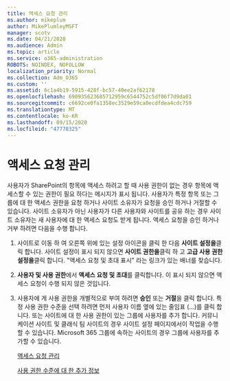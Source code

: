 ```yaml
---
title: 액세스 요청 관리
ms.author: mikeplum
author: MikePlumleyMSFT
manager: scotv
ms.date: 04/21/2020
ms.audience: Admin
ms.topic: article
ms.service: o365-administration
ROBOTS: NOINDEX, NOFOLLOW
localization_priority: Normal
ms.collection: Adm_O365
ms.custom: ''
ms.assetid: 6c1a4b19-5915-428f-bc57-40ee2af62178
ms.openlocfilehash: 690935623685712959c6544752c5df06f7d9da01
ms.sourcegitcommit: c6692ce0fa1358ec3529e59ca0ecdfdea4cdc759
ms.translationtype: MT
ms.contentlocale: ko-KR
ms.lasthandoff: 09/15/2020
ms.locfileid: "47778325"
---
```

# <a name="manage-access-requests"></a>액세스 요청 관리

사용자가 SharePoint의 항목에 액세스 하려고 할 때 사용 권한이 없는 경우 항목에 액세스할 수 있는 권한이 필요 하다는 메시지가 표시 됩니다. 사용자가 특정 항목 또는 그룹에 대 한 액세스 권한을 요청 하거나 사이트 소유자가 요청을 승인 하거나 거절할 수 있습니다. 사이트 소유자가 아닌 사용자가 다른 사용자와 사이트를 공유 하는 경우 사이트 소유자는 새 사용자에 대 한 액세스 요청도 받게 됩니다. 액세스 요청을 승인 하거나 거부 하려면 다음을 수행 합니다.
  
1. 사이트로 이동 하 여 오른쪽 위에 있는 설정 아이콘을 클릭 한 다음 **사이트 설정을**클릭 합니다. 사이트 설정이 표시 되지 않으면 **사이트 권한을**클릭 하 고 **고급 사용 권한 설정을**클릭 합니다. "액세스 요청 및 초대 표시" 라는 링크가 있는 배너를 찾습니다.
    
2. **사용자 및 사용 권한**에서 **액세스 요청 및 초대**를 클릭합니다. 이 표시 되지 않으면 액세스 요청이 수행 되지 않은 것입니다.
    
3. 사용자에 게 사용 권한을 개별적으로 부여 하려면 **승인** 또는 **거절**을 클릭 합니다. 특정 사용 권한 수준을 선택 하려면 먼저 사용자 이름 옆에 있는 줄임표 (...)를 클릭 합니다. 또는 사이트에 대 한 사용 권한이 있는 그룹에 사용자를 추가 합니다. 커뮤니케이션 사이트 및 클래식 팀 사이트의 경우 사이트 설정 페이지에서이 작업을 수행할 수 있습니다. Microsoft 365 그룹에 속하는 사이트의 경우 그룹에 사용자를 추가할 수 있습니다.
    
    [액세스 요청 관리 ](https://go.microsoft.com/fwlink/?linkid=2008747)
    
    [사용 권한 수준에 대 한 추가 정보](https://go.microsoft.com/fwlink/?linkid=867071)
    

